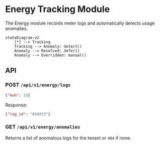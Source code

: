 # Energy Tracking Module

The Energy module records meter logs and automatically detects usage anomalies.

```mermaid
stateDiagram-v2
    [*] --> Tracking
    Tracking --> Anomaly: detect()
    Anomaly --> Resolved: defer()
    Anomaly --> Overridden: manual()
```

## API

### POST `/api/v1/energy/logs`
```json
{"kwh": 10}
```
Response:
```json
{"log_id": "01HXYZ"}
```

### GET `/api/v1/energy/anomalies`
Returns a list of anomalous logs for the tenant or `404` if none.
